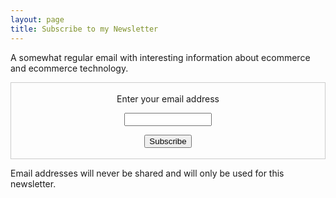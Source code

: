 ```yaml
---
layout: page
title: Subscribe to my Newsletter
---
```


A somewhat regular email with interesting information about ecommerce and ecommerce technology.
<form style="border:1px solid #ccc;padding:3px;text-align:center;" action="https://tinyletter.com/klyhrd" method="post" target="popupwindow" onsubmit="window.open('https://tinyletter.com/klyhrd', 'popupwindow', 'scrollbars=yes,width=800,height=600');return true"><p><label for="tlemail">Enter your email address</label></p><p><input type="text" style="width:140px" name="email" id="tlemail" /></p><input type="hidden" value="1" name="embed"/><input type="submit" value="Subscribe" /><p></p></form>
<p>
<div class="message">
    Email addresses will never be shared and will only be used for this newsletter.
</div>

